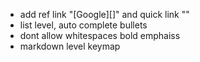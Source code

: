 - add ref link "[Google][]" and quick link "<url>"
- list level, auto complete bullets
- dont allow whitespaces bold emphaiss
- markdown level keymap
